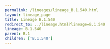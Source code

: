 ```yaml
---
permalink: /lineages/lineage_B.1.540.html
layout: lineage_page
title: Lineage B.1.540
redirect_to: ../lineage.html?lineage=B.1.540
lineage: B.1.540
parent: B.1
children: ['B.1.540']
---
```

